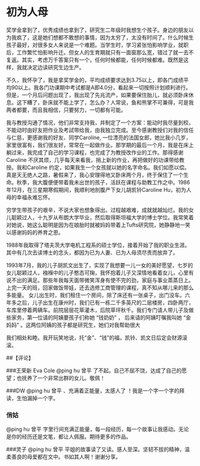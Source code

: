 # 初为人母

奖学金拿到了，优秀成绩也拿到了，研究生二年级时我想生个孩子。身边的朋友以为我疯了，这是她们想都不敢想的事情，因为太穷了，太没有时间了。什么时候生孩子最好，对很多女人来说是一个难题。当学生时，学习紧张怕影响学业，就职后，工作繁忙怕影响升迁。但女人的生育期就只有一面窗那么宽，错过了就一去不复返。其实，考虑万千答案只有一个，任何时候都能，任何时候都难。既然是这样，我就决定边读研究生边生产。 

不久，我怀孕了，我是拿奖学金的，平均成绩要求达到3.75以上，即各门成绩平均90以上。我各门功课期中考试都是A即4.0分，看起来一切按照计划顺利进行。但是，一个月后问题出现了，我出现了先兆流产，如果要保住胎儿，就必须卧床休息。这下糟了，卧床就不能上学了，怎么办？人常说，鱼和熊掌不可兼得，可是我两者都要，而且我相信，只要努力，一切都有可能。

我与教授沟通了情况，他们非常支持我，并制定了一个方案：能动时我尽量到校，不能动时由好友把作业及考試带给我，由我独立完成。至今感谢教授们对我的信任与仁慈，更感谢我的好友、同学Caroline, 一位漂亮的法国女郎，她比我小几岁，家里很富有，我们很友好，常常在一起做作业。那学期的最后一个月，我是在床上躺过来，我完成了自己的学习课程，也完成了为教授改作业的工作。那得感谢Caroline 不厌其烦，几乎每天来看我，捎上新的作业，再把做好的功课带给教授。我和Caroline 约定，如果我生一个女孩就以她的名字命名。我们如愿以偿。 
真是天无绝人之路，暑假来了，我心安理得地又卧床两个月，终于保住了一个生命。秋季，我大腹便便带着我未出世的孩子，活跃在课程与助教工作之中。1986年12月，在三星期寒假期间，我顺利地剖腹产下女儿胡凯铃Caroline Hu，初为人母的幸福永难忘怀。 

穷学生带孩子的艰辛，不说大家也想象得出。过程越艰难，成就就越灿烂。我的女儿聪颖过人，十九岁从布朗大学毕业，然后取得斯坦福大学的博士学位。我常笑着对她说，她这么聪明是因为在娘胎时就被妈妈带着上Tufts研究院，她静静地一笑以感谢妈妈的养育之恩。 

1988年我取得了塔夫茨大学电机工程系的硕士学位，接着开始了我的职业生涯。其中有几次去读博士的念头，都因为已为人妻、已为人母须尽责而放弃了。 

1993年7月，我的儿子胡凯文出生了，实现了我想要一儿一女的美好愿望，七岁的女儿聪颖过人，襁褓中的儿子憨态可掬，我怀抱着儿子又深情地看着女儿，心里有说不出的满足。那些年我每天面带微笑浑身有使不完的劲，家庭与事业蒸蒸日上。上完一天的班，回家做饭带娃，还去选修工商管理的课程，真不知从哪儿来的那么多能量。 女儿出生时，我们租住一个房间，除了床还有一张桌子，出门没车。六年多之后，儿子出生在康州时，我们已有一栋二千多英尺的二层楼房，四卧两厅，车库里停着两辆车。前院层层花草灌木，后院草坪秋千。我们专门请人带儿子及做些家务，第一位请的阿姨要孩子们称她 “钱奶奶” ， 后来请的阿姨叮嘱我叫她 “金妈妈” 。这两位阿姨的孩子都是研究生，她们对我帮助很大
 
我们相处和睦。我开玩笑地说，托“金”、“钱”的福，凯铃、凯文日后定会财源滚滚。 
 
##【评论】 

###王荣新 Eva Cole
@ping hu 曾平 了不起。自己不屈不饶，达成了自己的愿望；也抚养了一个非常出群的女儿。敬佩！ 

###DW
@ping hu 曾平 、充满着正能量，太感人了 ！我是一个字一个字的拜读，生怕漏掉一个字。 

### 俏姑 
@ping hu 曾平 字里行间充满正能量，每一段经历，每一个故事让我感动。无论是你的经历还是文笔，都让人佩服。期待更多的作品。 

###灵子 
@ping hu 曾平 平姐的故事读了又读。感人至深。坚韧不拔的精神，温柔善良的母爱都在文中。书如其人啊！谢谢分享。